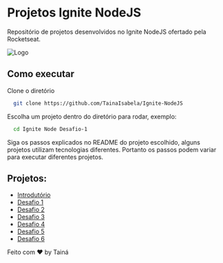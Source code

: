 
# Projetos Ignite NodeJS

Repositório de projetos desenvolvidos no Ignite NodeJS ofertado pela Rocketseat.

![Logo](https://repository-images.githubusercontent.com/341683746/42e1ab80-77af-11eb-9e07-47f9e46b3e6e)


## Como executar

Clone o diretório

```bash
  git clone https://github.com/TainaIsabela/Ignite-NodeJS
```

Escolha um projeto dentro do diretório para rodar, exemplo:

```bash
  cd Ignite Node Desafio-1
```

Siga os passos explicados no README do projeto escolhido, alguns projetos utilizam tecnologias diferentes. 
Portanto os passos podem variar para executar diferentes projetos.




## Projetos:

- [Introdutório](https://github.com/TainaIsabela/Ignite-NodeJS/tree/main/Ignite%20Node%20Introdu%C3%A7%C3%A3o)
- [Desafio 1](https://github.com/TainaIsabela/Ignite-NodeJS/tree/main/Ignite%20Node%20Desafio-1)
- [Desafio 2](https://github.com/TainaIsabela/Ignite-NodeJS/tree/main/Ignite%20Node%20Desafio-2)
- [Desafio 3](https://github.com/TainaIsabela/Ignite-NodeJS/tree/main/Ignite%20Node%20Desafio-3)
- [Desafio 4](https://github.com/TainaIsabela/Ignite-NodeJS/tree/main/Ignite%20Node%20Desafio-4)
- [Desafio 5](https://github.com/TainaIsabela/Ignite-NodeJS/tree/main/Ignite%20Node%20Desafio-5)
- [Desafio 6](https://github.com/TainaIsabela/Ignite-NodeJS/tree/main/Ignite%20Node%20Desafio-6)



Feito com ♥ by Tainá

